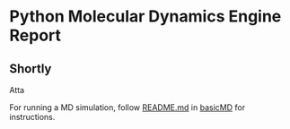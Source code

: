 # Python Molecular Dynamics Engine Report

## Shortly
Atta 

For running a MD simulation, follow [README.md]() in [basicMD]() for instructions.
